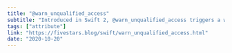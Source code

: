 ```yaml
---
title: "@warn_unqualified_access"
subtitle: "Introduced in Swift 2, @warn_unqualified_access triggers a warning when the function or method it is applied to is used without a preceding qualifier, such as a module or type name. In this post, Federico Zanetello shows us how to use this attribute to discourage ambiguity between functions with the same signature."
tags: ["attribute"]
link: "https://fivestars.blog/swift/warn_unqualified_access.html"
date: "2020-10-20"
---
```

